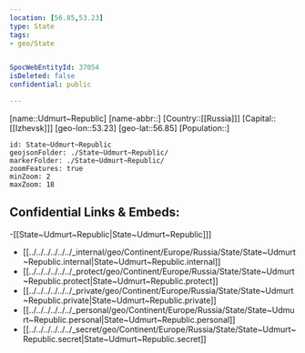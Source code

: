 ```yaml
---
location: [56.85,53.23]
type: State
tags:
- geo/State


SpocWebEntityId: 37054
isDeleted: false
confidential: public

---
```

[name::Udmurt~Republic]
[name-abbr::]
[Country::[[Russia]]]
[Capital::[[Izhevsk]]]
[geo-lon::53.23]
[geo-lat::56.85]
[Population::]



```leaflet
id: State~Udmurt~Republic
geojsonFolder: ./State~Udmurt~Republic/
markerFolder: ./State~Udmurt~Republic/
zoomFeatures: true 
minZoom: 2 
maxZoom: 18
```


## Confidential Links & Embeds: 
-[[State~Udmurt~Republic|State~Udmurt~Republic]]] 
- [[../../../../../../_internal/geo/Continent/Europe/Russia/State/State~Udmurt~Republic.internal|State~Udmurt~Republic.internal]] 
- [[../../../../../../_protect/geo/Continent/Europe/Russia/State/State~Udmurt~Republic.protect|State~Udmurt~Republic.protect]] 
- [[../../../../../../_private/geo/Continent/Europe/Russia/State/State~Udmurt~Republic.private|State~Udmurt~Republic.private]] 
- [[../../../../../../_personal/geo/Continent/Europe/Russia/State/State~Udmurt~Republic.personal|State~Udmurt~Republic.personal]] 
- [[../../../../../../_secret/geo/Continent/Europe/Russia/State/State~Udmurt~Republic.secret|State~Udmurt~Republic.secret]] 
